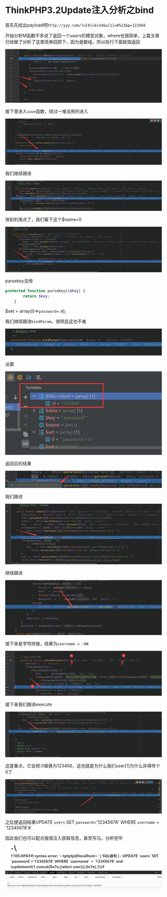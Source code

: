 # ThinkPHP3.2Update注入分析之bind

首先先给出payload吧`http://yyy.com/?u[0]=bind&u[1]=0%23&p=123456`

开始分析M函数不多说了返回一个users的模型对象，where也很简单，上篇文章已经做了分析了这里简单回顾下，因为是数组，所以执行下面赋值返回

![](pic/1.png)

接下里进入`save`函数，绕过一堆没用的进入

![](pic/2.png)

我们继续跟进

![](pic/3.png)

快到利用点了，我们看下这个$name=0

![](pic/4.png)

parsekey没用

```php
protected function parseKey(&$key) {
        return $key;
    }
```

$set = array(0=>`password=:0`);

我们继续跟进`bindParam`，很明显这也不难

![](pic/5.png)

设置

![](pic/6.png)

返回后的结果

![](pic/7.png)

我们跟进

![](pic/8.png)

继续跟进

![](pic/9.png)

接下来是字符拼接，结果为`username = :0#`

![](pic/10.png)

接下来我们跟进execute

![](pic/11.png)

这是重点，它会把:0替换为123456，这也就是为什么我们user[1]为什么非得传个0了

![](pic/12.png)

之后便返回结果UPDATE `users` SET `password`='12345678' WHERE `username` = '12345678'#

因此我们也可以配合报错注入获取信息，甚至写马，分析完毕

![](pic/13.png)